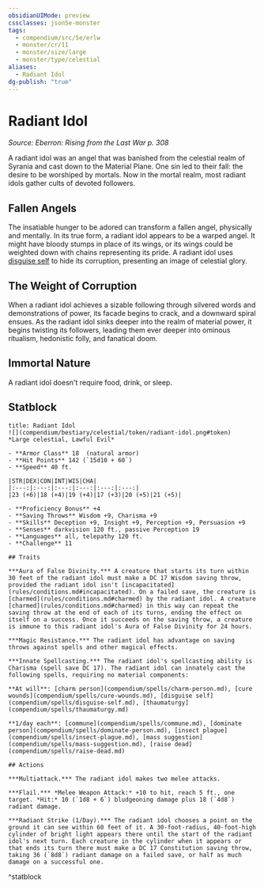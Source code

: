 ```yaml
---
obsidianUIMode: preview
cssclasses: json5e-monster
tags:
  - compendium/src/5e/erlw
  - monster/cr/11
  - monster/size/large
  - monster/type/celestial
aliases:
  - Radiant Idol
dg-publish: "true"
---
```

# Radiant Idol
*Source: Eberron: Rising from the Last War p. 308*  

A radiant idol was an angel that was banished from the celestial realm of Syrania and cast down to the Material Plane. One sin led to their fall: the desire to be worshiped by mortals. Now in the mortal realm, most radiant idols gather cults of devoted followers.

## Fallen Angels

The insatiable hunger to be adored can transform a fallen angel, physically and mentally. In its true form, a radiant idol appears to be a warped angel. It might have bloody stumps in place of its wings, or its wings could be weighted down with chains representing its pride. A radiant idol uses [disguise self](compendium/spells/disguise-self.md) to hide its corruption, presenting an image of celestial glory.

## The Weight of Corruption

When a radiant idol achieves a sizable following through silvered words and demonstrations of power, its facade begins to crack, and a downward spiral ensues. As the radiant idol sinks deeper into the realm of material power, it begins twisting its followers, leading them ever deeper into ominous ritualism, hedonistic folly, and fanatical doom.

## Immortal Nature

A radiant idol doesn't require food, drink, or sleep.

## Statblock

```ad-statblock
title: Radiant Idol
![](compendium/bestiary/celestial/token/radiant-idol.png#token)
*Large celestial, Lawful Evil*

- **Armor Class** 18  (natural armor)
- **Hit Points** 142 (`15d10 + 60`)
- **Speed** 40 ft.

|STR|DEX|CON|INT|WIS|CHA|
|:---:|:---:|:---:|:---:|:---:|:---:|
|23 (+6)|18 (+4)|19 (+4)|17 (+3)|20 (+5)|21 (+5)|

- **Proficiency Bonus** +4
- **Saving Throws** Wisdom +9, Charisma +9
- **Skills** Deception +9, Insight +9, Perception +9, Persuasion +9
- **Senses** darkvision 120 ft., passive Perception 19
- **Languages** all, telepathy 120 ft.
- **Challenge** 11

## Traits

***Aura of False Divinity.*** A creature that starts its turn within 30 feet of the radiant idol must make a DC 17 Wisdom saving throw, provided the radiant idol isn't [incapacitated](rules/conditions.md#incapacitated). On a failed save, the creature is [charmed](rules/conditions.md#charmed) by the radiant idol. A creature [charmed](rules/conditions.md#charmed) in this way can repeat the saving throw at the end of each of its turns, ending the effect on itself on a success. Once it succeeds on the saving throw, a creature is immune to this radiant idol's Aura of False Divinity for 24 hours.

***Magic Resistance.*** The radiant idol has advantage on saving throws against spells and other magical effects.

***Innate Spellcasting.*** The radiant idol's spellcasting ability is Charisma (spell save DC 17). The radiant idol can innately cast the following spells, requiring no material components:

**At will**: [charm person](compendium/spells/charm-person.md), [cure wounds](compendium/spells/cure-wounds.md), [disguise self](compendium/spells/disguise-self.md), [thaumaturgy](compendium/spells/thaumaturgy.md)

**1/day each**: [commune](compendium/spells/commune.md), [dominate person](compendium/spells/dominate-person.md), [insect plague](compendium/spells/insect-plague.md), [mass suggestion](compendium/spells/mass-suggestion.md), [raise dead](compendium/spells/raise-dead.md)

## Actions

***Multiattack.*** The radiant idol makes two melee attacks.

***Flail.*** *Melee Weapon Attack:* +10 to hit, reach 5 ft., one target. *Hit:* 10 (`1d8 + 6`) bludgeoning damage plus 18 (`4d8`) radiant damage.

***Radiant Strike (1/Day).*** The radiant idol chooses a point on the ground it can see within 60 feet of it. A 30-foot-radius, 40-foot-high cylinder of bright light appears there until the start of the radiant idol's next turn. Each creature in the cylinder when it appears or that ends its turn there must make a DC 17 Constitution saving throw, taking 36 (`8d8`) radiant damage on a failed save, or half as much damage on a successful one.
```
^statblock